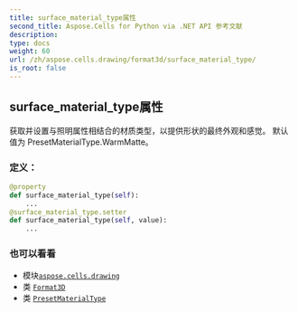 ```yaml
---
title: surface_material_type属性
second_title: Aspose.Cells for Python via .NET API 参考文献
description:
type: docs
weight: 60
url: /zh/aspose.cells.drawing/format3d/surface_material_type/
is_root: false
---
```

## surface_material_type属性

获取并设置与照明属性相结合的材质类型，以提供形状的最终外观和感觉。
默认值为 PresetMaterialType.WarmMatte。
### 定义：
```python
@property
def surface_material_type(self):
    ...
@surface_material_type.setter
def surface_material_type(self, value):
    ...
```

### 也可以看看
* 模块[`aspose.cells.drawing`](../../)
* 类 [`Format3D`](/cells/python-net/zh/aspose.cells.drawing/format3d)
* 类 [`PresetMaterialType`](/cells/python-net/zh/aspose.cells.drawing/presetmaterialtype)
